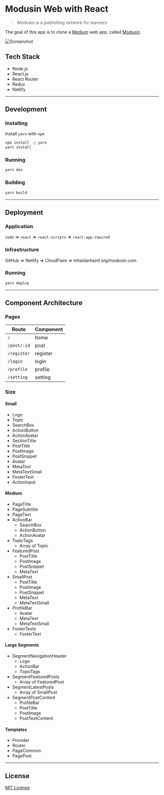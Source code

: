 # Modusin Web with React

> Modusin is a publishing network for learners

The goal of this app is to clone a [Medium](https://medium.com) web app, called [Modusin](https://modusin.com).

![Screenshot](./screenshot.png)

## Tech Stack

- Node.js
- React.js
- React Router
- Redux
- Netlify

--------------------------------------------------------------------------------

## Development

### Installing

Install `yarn` with `npm`

```sh
npm install -g yarn
yarn install
```

### Running

```sh
yarn dev
```

### Building

```sh
yarn build
```

--------------------------------------------------------------------------------

## Deployment

### Application

`node` => `react` => `react-scripts` => `react-app-rewired`

### Infrastructure

GitHub => Netlify => CloudFlare => mhaidarhanif.org/modusin.com

### Running

```sh
yarn deploy
```

--------------------------------------------------------------------------------

## Component Architecture

### Pages

| Route       | Component
|-------------|----------
| `/`         | home
| `/post/:id` | post
| `/register` | register
| `/login`    | login
| `/profile`  | profile
| `/setting`  | setting

### Size

#### Small

- Logo
- Topic
- SearchBox
- ActionButton
- ActionAvatar
- SectionTitle
- PostTitle
- PostImage
- PostSnippet
- Avatar
- MetaText
- MetaTextSmall
- FooterText
- ActionInput

#### Medium

- PageTitle
- PageSubtitle
- PageText
- ActionBar
  - SearchBox
  - ActionButton
  - ActionAvatar
- TopicTags
  - Array of Topic
- FeaturedPost
  - PostTitle
  - PostImage
  - PostSnippet
  - MetaText
- SmallPost
  - PostTitle
  - PostImage
  - PostSnippet
  - MetaText
  - MetaTextSmall
- ProfileBar
  - Avatar
  - MetaText
  - MetaTextSmall
- FooterTexts
  - FooterText

#### Large Segments

- SegmentNavigationHeader
  - Logo
  - ActionBar
  - TopicTags
- SegmentFeaturedPosts
  - Array of FeaturedPost
- SegmentLatestPosts
  - Array of SmallPost
- SegmentPostContent
  - ProfileBar
  - PostTitle
  - PostImage
  - PostTextContent

#### Templates

- Provider
- Router
- PageCommon
- PagePost

--------------------------------------------------------------------------------

## License

[MIT License](./LICENSE)
